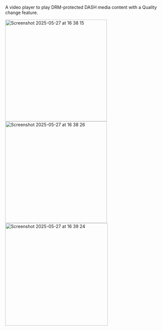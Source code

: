 A video player to play DRM-protected DASH media content with a Quality change feature.

<img width="324" alt="Screenshot 2025-05-27 at 16 38 15" src="https://github.com/user-attachments/assets/4af86cd1-f1df-408b-8d62-67c76600ebc3" />
<img width="324" alt="Screenshot 2025-05-27 at 16 38 26" src="https://github.com/user-attachments/assets/3aeb9338-5ba3-49e0-9ff8-7caa3305c752" />
<img width="327" alt="Screenshot 2025-05-27 at 16 39 24" src="https://github.com/user-attachments/assets/b8c90c04-434f-4a12-8f0f-646aa9b7cfb6" />
